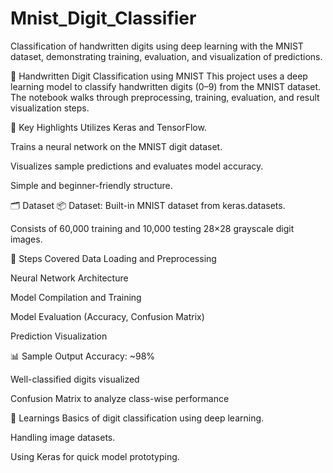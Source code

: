 # Mnist_Digit_Classifier
Classification of handwritten digits using deep learning with the MNIST dataset, demonstrating training, evaluation, and visualization of predictions.

🧠 Handwritten Digit Classification using MNIST
This project uses a deep learning model to classify handwritten digits (0–9) from the MNIST dataset. The notebook walks through preprocessing, training, evaluation, and result visualization steps.

📌 Key Highlights
Utilizes Keras and TensorFlow.

Trains a neural network on the MNIST digit dataset.

Visualizes sample predictions and evaluates model accuracy.

Simple and beginner-friendly structure.

🗂 Dataset
📦 Dataset: Built-in MNIST dataset from keras.datasets.

Consists of 60,000 training and 10,000 testing 28×28 grayscale digit images.

🧪 Steps Covered
Data Loading and Preprocessing

Neural Network Architecture

Model Compilation and Training

Model Evaluation (Accuracy, Confusion Matrix)

Prediction Visualization

📊 Sample Output
Accuracy: ~98%

Well-classified digits visualized

Confusion Matrix to analyze class-wise performance

🧠 Learnings
Basics of digit classification using deep learning.

Handling image datasets.

Using Keras for quick model prototyping.
